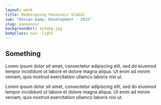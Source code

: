 ```yaml
---
layout: work
title: Redesigning Panasonic Global
sub: "Design &amp; Development - 2015"
slug: panasonic
backgroundUrl: infobg.jpg
bodyClass: nav--light
---
```


## Something
Lorem ipsum dolor sit amet, consectetur adipiscing elit, sed do eiusmod tempor incididunt ut labore et dolore magna aliqua. Ut enim ad minim veniam, quis nostrud exercitation ullamco laboris nisi ut.

Lorem ipsum dolor sit amet, consectetur adipiscing elit, sed do eiusmod tempor incididunt ut labore et dolore magna aliqua. Ut enim ad minim veniam, quis nostrud exercitation ullamco laboris nisi ut.
